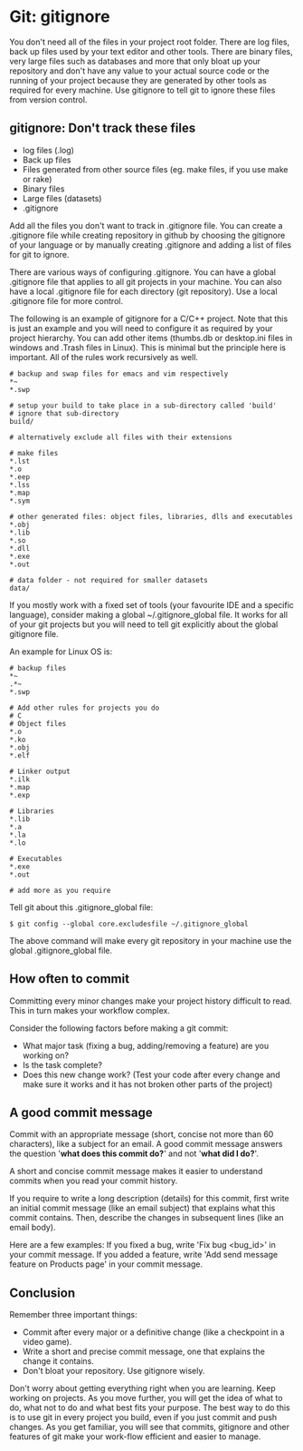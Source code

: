 # Git: gitignore

You don't need all of the files in your project root folder. There are log files, back up files used by your text editor and other tools. There are binary files, very large files such as databases and more that only bloat up your repository and don't have any value to your actual source code or the running of your project because they are generated by other tools as required for every machine. Use gitignore to tell git to ignore these files from version control.

## gitignore: Don't track these files

- log files (.log)
- Back up files
- Files generated from other source files (eg. make files, if you use make or rake)
- Binary files
- Large files (datasets)
- .gitignore

Add all the files you don't want to track in .gitignore file. You can create a .gitignore file while creating repository in github by choosing the gitignore of your language or by manually creating .gitignore and adding a list of files for git to ignore.

There are various ways of configuring .gitignore. You can have a global .gitignore file that applies to all git projects in your machine. You can also have a local .gitignore file for each directory (git repository). Use a local .gitignore file for more control.

The following is an example of gitignore for a C/C++ project. Note that this is just an example and you will need to configure it as required by your project hierarchy. You can add other items (thumbs.db or desktop.ini files in windows and .Trash files in Linux). This is minimal but the principle here is important. All of the rules work recursively as well.

```
# backup and swap files for emacs and vim respectively
*~
*.swp

# setup your build to take place in a sub-directory called 'build'
# ignore that sub-directory
build/

# alternatively exclude all files with their extensions

# make files
*.lst
*.o
*.eep
*.lss
*.map
*.sym

# other generated files: object files, libraries, dlls and executables
*.obj
*.lib
*.so
*.dll
*.exe
*.out

# data folder - not required for smaller datasets
data/
```

If you mostly work with a fixed set of tools (your favourite IDE and a specific language), consider making a global ~/.gitignore_global file. It works for all of your git projects but you will need to tell git explicitly about the global gitignore file.

An example for Linux OS is:

```
# backup files
*~
.*~
*.swp

# Add other rules for projects you do
# C
# Object files
*.o
*.ko
*.obj
*.elf

# Linker output
*.ilk
*.map
*.exp

# Libraries
*.lib
*.a
*.la
*.lo

# Executables
*.exe
*.out

# add more as you require
```

Tell git about this .gitignore_global file:

```
$ git config --global core.excludesfile ~/.gitignore_global
```

The above command will make every git repository in your machine use the global .gitignore_global file.

## How often to commit

Committing every minor changes make your project history difficult to read. This in turn makes your workflow complex.

Consider the following factors before making a git commit:

- What major task (fixing a bug, adding/removing a feature) are you working on?
- Is the task complete?
- Does this new change work? (Test your code after every change and make sure it works and it has not broken other parts of the project)

## A good commit message

Commit with an appropriate message (short, concise not more than 60 characters), like a subject for an email.  A good commit message answers the question '**what does this commit do?**' and not '**what did I do?**'.

A short and concise commit message makes it easier to understand commits when you read your commit history.

If you require to write a long description (details) for this commit, first write an initial commit message (like an email subject) that explains what this commit contains. Then, describe the changes in subsequent lines (like an email body).

Here are a few examples: If you fixed a bug, write 'Fix bug <bug_id>' in your commit message. If you added a feature, write 'Add send message feature on Products page' in your commit message.

## Conclusion

Remember three important things:

- Commit after every major or a definitive change (like a checkpoint in a video game).
- Write a short and precise commit message, one that explains the change it contains.
- Don't bloat your repository. Use gitignore wisely.

Don't worry about getting everything right when you are learning. Keep working on projects. As you move further, you will get the idea of what to do, what not to do and what best fits your purpose. The best way to do this is to use git in every project you build, even if you just commit and push changes. As you get familiar, you will see that commits, gitignore and other features of git make your work-flow efficient and easier to manage.
